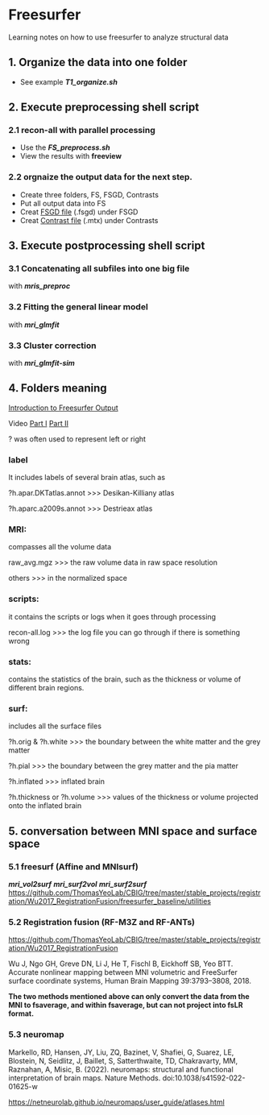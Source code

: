 # Freesurfer
Learning notes on how to use freesurfer to analyze structural data
## 1. Organize the data into one folder
- See example ***T1\_organize.sh***
## 2. Execute preprocessing shell script
  
   ### 2.1 recon-all with parallel processing
   - Use the ***FS_preprocess.sh*** 
   - View the results with **freeview**
   ### 2.2 orgnaize the output data for the next step.
   - Create three folders, FS, FSGD, Contrasts
   - Put all output data into FS
   - Creat [FSGD file](https://surfer.nmr.mgh.harvard.edu/fswiki/FsgdExamples) (.fsgd) under FSGD
   - Creat [Contrast file](https://surfer.nmr.mgh.harvard.edu/fswiki/FsgdExamples) (.mtx) under Contrasts


## 3. Execute postprocessing shell script

   ### 3.1 Concatenating all subfiles into one big file 
   with ***mris_preproc***
  
   ### 3.2 Fitting the general linear model 
   with ***mri_glmfit***
  
   ### 3.3 Cluster correction 
   with ***mri_glmfit-sim***
   
## 4. Folders meaning
[Introduction to Freesurfer Output](https://surfer.nmr.mgh.harvard.edu/fswiki/FsTutorial/OutputData_freeviewV6.0)

Video [Part I](https://www.youtube.com/watch?v=8Ict0Erh7_c)    [Part II](https://www.youtube.com/watch?v=KncPouQWAp0) 

? was often used to represent left or right
### label
It includes labels of several brain atlas, such as 

?h.apar.DKTatlas.annot  >>> Desikan-Killiany atlas

?h.aparc.a2009s.annot >>> Destrieax atlas

### MRI:
compasses all the volume data

raw_avg.mgz >>> the raw volume data in raw space resolution

others >>> in the normalized space

### scripts:
it contains the scripts or logs when it goes through processing

recon-all.log  >>> the log file you can go through if there is something wrong

### stats:
contains the statistics of the brain, such as the thickness or volume of different brain regions.

### surf:
includes all the surface files

?h.orig & ?h.white >>> the boundary between the white matter and the grey matter

?h.pial >>> the boundary between the grey matter and the pia matter

?h.inflated >>> inflated brain 

?h.thickness or ?h.volume >>> values of the thickness or volume projected onto the inflated brain

## 5. conversation between MNI space and surface space
### 5.1 freesurf (Affine and MNIsurf)

***mri_vol2surf***   ***mri_surf2vol*** ***mri_surf2surf***
https://github.com/ThomasYeoLab/CBIG/tree/master/stable_projects/registration/Wu2017_RegistrationFusion/freesurfer_baseline/utilities

### 5.2 Registration fusion (RF-M3Z and RF-ANTs)
https://github.com/ThomasYeoLab/CBIG/tree/master/stable_projects/registration/Wu2017_RegistrationFusion

Wu J, Ngo GH, Greve DN, Li J, He T, Fischl B, Eickhoff SB, Yeo BTT. Accurate nonlinear mapping between MNI volumetric and FreeSurfer surface coordinate systems, Human Brain Mapping 39:3793–3808, 2018.

**The two methods mentioned above can only convert the data from the MNI to fsaverage, and within fsaverage, but can not project into fsLR format.**

### 5.3 neuromap
Markello, RD, Hansen, JY, Liu, ZQ, Bazinet, V, Shafiei, G, Suarez, LE, Blostein, N, Seidlitz, J, Baillet, S, Satterthwaite, TD, Chakravarty, MM, Raznahan, A, Misic, B. (2022). neuromaps: structural and functional interpretation of brain maps. Nature Methods. doi:10.1038/s41592-022-01625-w

https://netneurolab.github.io/neuromaps/user_guide/atlases.html
